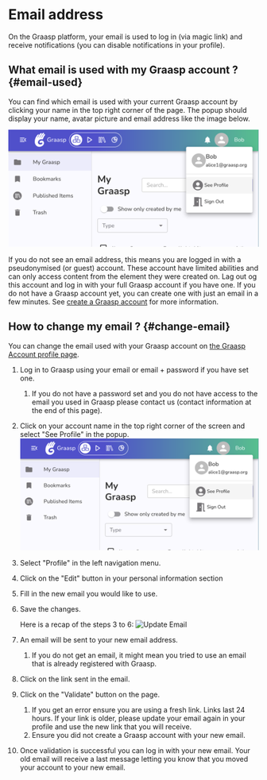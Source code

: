 # Email address

On the Graasp platform, your email is used to log in (via magic link) and receive notifications (you can disable notifications in your profile).

## What email is used with my Graasp account ? {#email-used}

You can find which email is used with your current Graasp account by clicking your name in the top right corner of the page. The popup should display your name, avatar picture and email address like the image below.

![Account popup](./account-popup.png)

If you do not see an email address, this means you are logged in with a pseudonymised (or guest) account. These account have limited abilities and can only access content from the element they were created on. Lag out og this account and log in with your full Graasp account if you have one. If you do not have a Graasp account yet, you can create one with just an email in a few minutes. See [create a Graasp account](../create-account) for more information.

## How to change my email ? {#change-email}

You can change the email used with your Graasp account on [the Graasp Account profile page](https://account.graasp.org/profile).

1. Log in to Graasp using your email or email + password if you have set one.
   1. If you do not have a password set and you do not have access to the email you used in Graasp please contact us (contact information at the end of this page).
2. Click on your account name in the top right corner of the screen and select "See Profile" in the popup.
  ![Account popup](./account-popup.png)
3. Select "Profile" in the left navigation menu.
4. Click on the "Edit" button in your personal information section
5. Fill in the new email you would like to use.
6. Save the changes.
  
   Here is a recap of the steps 3 to 6:
   ![Update Email](./update-email.gif)

7. An email will be sent to your new email address.
   1. If you do not get an email, it might mean you tried to use an email that is already registered with Graasp.
8. Click on the link sent in the email.
9. Click on the "Validate" button on the page.
   1. If you get an error ensure you are using a fresh link. Links last 24 hours. If your link is older, please update your email again in your profile and use the new link that you will receive.
   2. Ensure you did not create a Graasp account with your new email.
10. Once validation is successful you can log in with your new email. Your old email will receive a last message letting you know that you moved your account to your new email.
